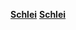 [**Schlei**](https://de.m.wikipedia.org/wiki/Schlei)
[**Schlei**](https://de.wikipedia.org/wiki/Schlei)